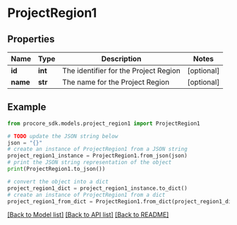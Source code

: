 # ProjectRegion1


## Properties

Name | Type | Description | Notes
------------ | ------------- | ------------- | -------------
**id** | **int** | The identifier for the Project Region | [optional] 
**name** | **str** | The name for the Project Region | [optional] 

## Example

```python
from procore_sdk.models.project_region1 import ProjectRegion1

# TODO update the JSON string below
json = "{}"
# create an instance of ProjectRegion1 from a JSON string
project_region1_instance = ProjectRegion1.from_json(json)
# print the JSON string representation of the object
print(ProjectRegion1.to_json())

# convert the object into a dict
project_region1_dict = project_region1_instance.to_dict()
# create an instance of ProjectRegion1 from a dict
project_region1_from_dict = ProjectRegion1.from_dict(project_region1_dict)
```
[[Back to Model list]](../README.md#documentation-for-models) [[Back to API list]](../README.md#documentation-for-api-endpoints) [[Back to README]](../README.md)


